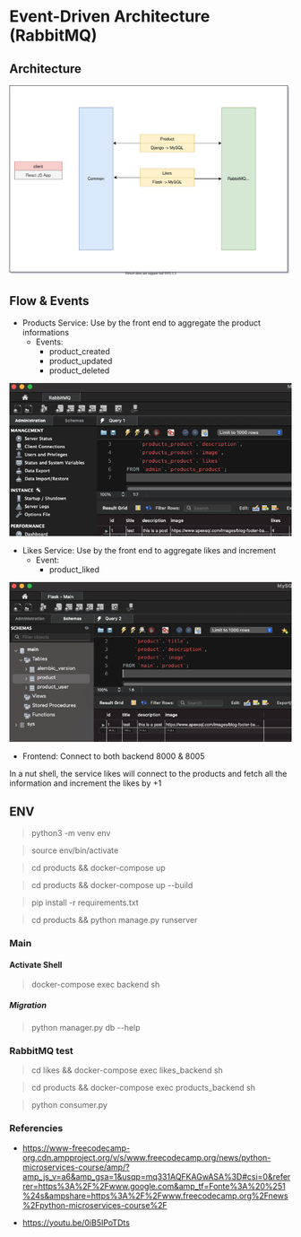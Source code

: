 # Event-Driven Architecture (RabbitMQ)

## Architecture

![Diagram](Diagram.drawio.svg)

## Flow & Events
- Products Service: Use by the front end to aggregate the product informations
    - Events:
        - product_created
        - product_updated
        - product_deleted

![preview](admin_service.png)

- Likes Service: Use by the front end to aggregate likes and increment
    - Event:
        - product_liked

![preview](main_service.png)

- Frontend: Connect to both backend 8000 & 8005


In a nut shell, the service likes will connect to the products and fetch all the information and increment the likes by +1


## ENV

> python3 -m venv env

> source env/bin/activate

> cd products && docker-compose up 

> cd products && docker-compose up --build

> pip install -r requirements.txt

> cd products && python manage.py runserver


### Main

#### Activate Shell

> docker-compose exec backend sh

##### Migration
> python manager.py db --help


### RabbitMQ test

> cd likes && docker-compose exec likes_backend sh

> cd products && docker-compose exec products_backend sh

> python consumer.py

### Referencies
- https://www-freecodecamp-org.cdn.ampproject.org/v/s/www.freecodecamp.org/news/python-microservices-course/amp/?amp_js_v=a6&amp_gsa=1&usqp=mq331AQFKAGwASA%3D#csi=0&referrer=https%3A%2F%2Fwww.google.com&amp_tf=Fonte%3A%20%251%24s&ampshare=https%3A%2F%2Fwww.freecodecamp.org%2Fnews%2Fpython-microservices-course%2F

- https://youtu.be/0iB5IPoTDts